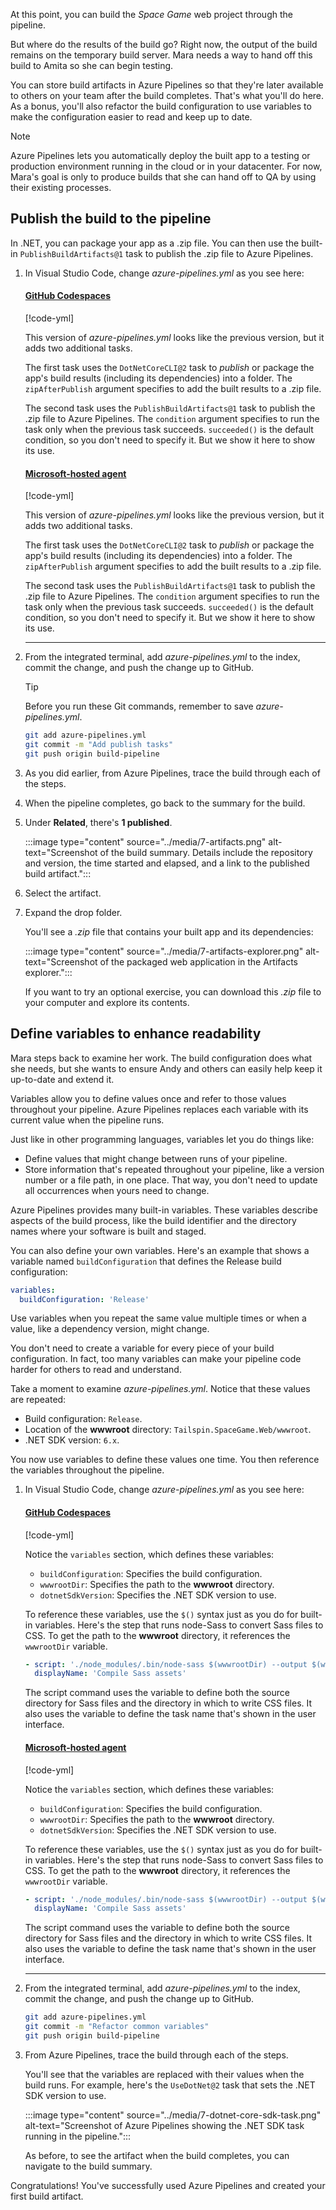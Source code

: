 At this point, you can build the *Space Game* web project through the pipeline.

But where do the results of the build go? Right now, the output of the build remains on the temporary build server. Mara needs a way to hand off this build to Amita so she can begin testing.

You can store build artifacts in Azure Pipelines so that they're later available to others on your team after the build completes. That's what you'll do here. As a bonus, you'll also refactor the build configuration to use variables to make the configuration easier to read and keep up to date.

> [!NOTE]
> Azure Pipelines lets you automatically deploy the built app to a testing or production environment running in the cloud or in your datacenter. For now, Mara's goal is only to produce builds that she can hand off to QA by using their existing processes.

## Publish the build to the pipeline

In .NET, you can package your app as a .zip file. You can then use the built-in `PublishBuildArtifacts@1` task to publish the .zip file to Azure Pipelines.

1. In Visual Studio Code, change *azure-pipelines.yml* as you see here:

    #### [GitHub Codespaces](#tab/codespaces)

    [!code-yml[](code/7-codespaces-azure-pipelines-1.yml?highlight=43-54)]

    This version of *azure-pipelines.yml* looks like the previous version, but it adds two additional tasks.

    The first task uses the `DotNetCoreCLI@2` task to *publish* or package the app's build results (including its dependencies) into a folder. The `zipAfterPublish` argument specifies to add the built results to a .zip file.

    The second task uses the `PublishBuildArtifacts@1` task to publish the .zip file to Azure Pipelines. The `condition` argument specifies to run the task only when the previous task succeeds. `succeeded()` is the default condition, so you don't need to specify it. But we show it here to show its use.

    #### [Microsoft-hosted agent](#tab/hosted-agent)

    [!code-yml[](code/7-codespaces-azure-pipelines-1.yml?highlight=43-54)]

    This version of *azure-pipelines.yml* looks like the previous version, but it adds two additional tasks.

    The first task uses the `DotNetCoreCLI@2` task to *publish* or package the app's build results (including its dependencies) into a folder. The `zipAfterPublish` argument specifies to add the built results to a .zip file.

    The second task uses the `PublishBuildArtifacts@1` task to publish the .zip file to Azure Pipelines. The `condition` argument specifies to run the task only when the previous task succeeds. `succeeded()` is the default condition, so you don't need to specify it. But we show it here to show its use.

    ----

1. From the integrated terminal, add *azure-pipelines.yml* to the index, commit the change, and push the change up to GitHub.

    > [!TIP]
    > Before you run these Git commands, remember to save *azure-pipelines.yml*.

    ```bash
    git add azure-pipelines.yml
    git commit -m "Add publish tasks"
    git push origin build-pipeline
    ```

1. As you did earlier, from Azure Pipelines, trace the build through each of the steps.

1. When the pipeline completes, go back to the summary for the build.

1. Under **Related**, there's **1 published**.

    :::image type="content" source="../media/7-artifacts.png" alt-text="Screenshot of the build summary. Details include the repository and version, the time started and elapsed, and a link to the published build artifact.":::

1. Select the artifact.

1. Expand the drop folder.

    You'll see a *.zip* file that contains your built app and its dependencies:

    :::image type="content" source="../media/7-artifacts-explorer.png" alt-text="Screenshot of the packaged web application in the Artifacts explorer.":::

    If you want to try an optional exercise, you can download this *.zip* file to your computer and explore its contents.

## Define variables to enhance readability

Mara steps back to examine her work. The build configuration does what she needs, but she wants to ensure Andy and others can easily help keep it up-to-date and extend it.

Variables allow you to define values once and refer to those values throughout your pipeline. Azure Pipelines replaces each variable with its current value when the pipeline runs.

Just like in other programming languages, variables let you do things like:

* Define values that might change between runs of your pipeline.
* Store information that's repeated throughout your pipeline, like a version number or a file path, in one place. That way, you don't need to update all occurrences when yours need to change.

Azure Pipelines provides many built-in variables. These variables describe aspects of the build process, like the build identifier and the directory names where your software is built and staged.

You can also define your own variables. Here's an example that shows a variable named `buildConfiguration` that defines the Release build configuration:

```yml
variables:
  buildConfiguration: 'Release'
```

Use variables when you repeat the same value multiple times or when a value, like a dependency version, might change.

You don't need to create a variable for every piece of your build configuration. In fact, too many variables can make your pipeline code harder for others to read and understand.

Take a moment to examine *azure-pipelines.yml*. Notice that these values are repeated:

* Build configuration: `Release`.
* Location of the **wwwroot** directory: `Tailspin.SpaceGame.Web/wwwroot`.
* .NET SDK version: `6.x`.

You now use variables to define these values one time. You then reference the variables throughout the pipeline.

1. In Visual Studio Code, change *azure-pipelines.yml* as you see here:

    #### [GitHub Codespaces](#tab/codespaces)

    [!code-yml[](code/7-azure-pipelines-2.yml?highlight=9-12,16,18,25,33,42,45,49,54)]

    Notice the `variables` section, which defines these variables:

    * `buildConfiguration`: Specifies the build configuration.
    * `wwwrootDir`: Specifies the path to the **wwwroot** directory.
    * `dotnetSdkVersion`: Specifies the .NET SDK version to use.

    To reference these variables, use the `$()` syntax just as you do for built-in variables. Here's the step that runs node-Sass to convert Sass files to CSS. To get the path to the **wwwroot** directory, it references the `wwwrootDir` variable.

    ```yml
    - script: './node_modules/.bin/node-sass $(wwwrootDir) --output $(wwwrootDir)'
      displayName: 'Compile Sass assets'
    ```

    The script command uses the variable to define both the source directory for Sass files and the directory in which to write CSS files. It also uses the variable to define the task name that's shown in the user interface.

    #### [Microsoft-hosted agent](#tab/hosted-agent)

    [!code-yml[](code/7-codespaces-azure-pipelines-2.yml?highlight=9-12,16,18,25,33,42,45,49,54)]

    Notice the `variables` section, which defines these variables:

    * `buildConfiguration`: Specifies the build configuration.
    * `wwwrootDir`: Specifies the path to the **wwwroot** directory.
    * `dotnetSdkVersion`: Specifies the .NET SDK version to use.

    To reference these variables, use the `$()` syntax just as you do for built-in variables. Here's the step that runs node-Sass to convert Sass files to CSS. To get the path to the **wwwroot** directory, it references the `wwwrootDir` variable.

    ```yml
    - script: './node_modules/.bin/node-sass $(wwwrootDir) --output $(wwwrootDir)'
      displayName: 'Compile Sass assets'
    ```

    The script command uses the variable to define both the source directory for Sass files and the directory in which to write CSS files. It also uses the variable to define the task name that's shown in the user interface.

    ----

1. From the integrated terminal, add *azure-pipelines.yml* to the index, commit the change, and push the change up to GitHub.

    ```bash
    git add azure-pipelines.yml
    git commit -m "Refactor common variables"
    git push origin build-pipeline
    ```

1. From Azure Pipelines, trace the build through each of the steps.

    You'll see that the variables are replaced with their values when the build runs. For example, here's the `UseDotNet@2` task that sets the .NET SDK version to use.

    :::image type="content" source="../media/7-dotnet-core-sdk-task.png" alt-text="Screenshot of Azure Pipelines showing the .NET SDK task running in the pipeline.":::

    As before, to see the artifact when the build completes, you can navigate to the build summary.

Congratulations! You've successfully used Azure Pipelines and created your first build artifact.
